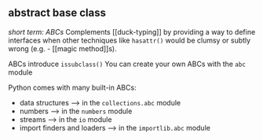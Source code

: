 ## **abstract base class**
*short term: ABCs*
Complements [[duck-typing]] by providing a way to define interfaces when other techniques like `hasattr()` would be clumsy or subtly wrong (e.g. - [[magic method]]s).

ABCs introduce `issubclass()`
You can create your own ABCs with the `abc` module<br>


Python comes with many built-in ABCs:
+ data structures --> in the `collections.abc` module
+ numbers --> in the `numbers` module
+ streams --> in the `io` module
+ import finders and loaders --> in the `importlib.abc` module

